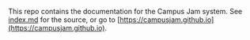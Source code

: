 This repo contains the documentation for the Campus Jam system. See [index.md](index.md) for the source, or go to [https://campusjam.github.io](https://campusjam.github.io).
